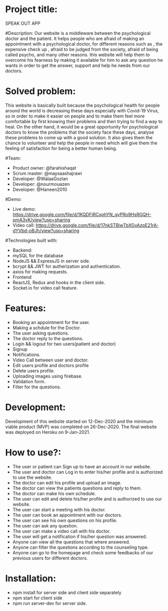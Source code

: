 
# Project title:
 SPEAK OUT APP
 
#Description:
Our website is a middleware between the psychological doctor and the patient.
It helps people who are afraid of making an appointment with a psychological doctor, for different reasons such as , the expensive check up , afraid to be judged from the society, afraid of being called psycho, and many other reasons. this website will help them to overcome his fearness by making it available for him to ask any question he wants in order to get the answer, support and help he needs from our doctors.

# Solved problem:
This website is basically built because the psychological health for people around the world is decreasing these days especially with Covid-19 Virus, so in order to make it easier on people and to make them feel more comfortable by first knowing their problems and then trying to find a way to heal. On the other hand, it would be a great opportunity for psychological doctors to know the problems that the society face these days, analyse these problems to come up with a good solution. It also gives them the chance to volunteer and help the people in need which will give them the feeling of satisfaction for being a better human being.

#Team:
- Product owner: @farahishaqat 
- Scrum master: @maysaashajrawi
- Developer: @WalaaGozlan
- Developer: @nourmouazen
- Developer: @Haneen2010

#Demo:
- Live demo: https://drive.google.com/file/d/1KQDFiRCxphYN_gyPRo9HsRGQH-pmA3vK/view?usp=sharing
- Video call: https://drive.google.com/file/d/17nkSTBiwTbXGvAzpE21rA-dYVbd-oBJh/view?usp=sharing

#Technologies built with:
- Backend:
- mySQL for the database
- NodeJS && ExpressJS in server side.
- bcrypt && JWT for autherization and authentication.
- axios for making requests.
- Frontend
- ReactJS, Redux and hooks in the client side.
- Socket.io for video call feature.

# Features:
- Booking an appointment for the user.
- Making a schdule for the Doctor.
- The user asking questions.
- The doctor reply to the questions.
- Login && logout for two users(patient and doctor)
- Signup
- Notifications.
- Video Call between user and doctor.
- Edit users profile and doctors profile
- Delete users profile.
- Uploading images using firebase.
- Validation form.
- Filter for the questions. 

# Development:
Development of this website started on 12-Dec-2020 and the minimum viable product (MVP) was completed on 26-Dec-2020.
The final website was deployed on Heroku on 9-Jan-2021.

# How to use?:
- The user or patient can Sign up to have an account in our website.
- The user and doctor can Log in to enter his/her profile and is authorized to use the website.
- The doctor can edit his profile and upload an image.
- The doctor can view the patients questions and reply to them.
- The doctor can make his own schedule.
- The user can edit and delete his/her profile and is authorized to use our website.
- The user can start a meeting with his doctor.
- The user can book an appointment with our doctors.
- The user can see his own questions on his profile.
- The user can ask any question.
- The user can make a video call with his doctor.
- The user will get a notification if his/her question was answered.
- Anyone can view all the questions that where answered.
- Anyone can filter the questions according to the counseling type. 
- Anyone can go to the homepage and check some feedbacks of our previous users for different doctors.

# Installation:
- npm install for server side and client side separately
- npm start for client side
- npm run server-dev for server side.
